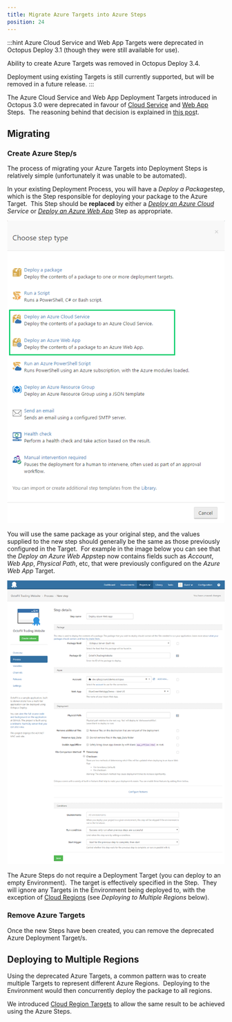 ```yaml
---
title: Migrate Azure Targets into Azure Steps
position: 24
---
```



:::hint
Azure Cloud Service and Web App Targets were deprecated in Octopus Deploy 3.1 (though they were still available for use).


Ability to create Azure Targets was removed in Octopus Deploy 3.4.


Deployment using existing Targets is still currently supported, but will be removed in a future release.
:::





The Azure Cloud Service and Web App Deployment Targets introduced in Octopus 3.0 were deprecated in favour of [Cloud Service](/docs/guides/azure-deployments/cloud-services/cloud-service-concepts/cloud-service-deployment-step.md) and [Web App](/docs/guides/azure-deployments/web-apps/web-app-concepts/web-app-deployment-step/index.md) Steps.  The reasoning behind that decision is explained in [this pos](https://octopus.com/blog/azure-changes)t.

## Migrating

### Create Azure Step/s


The process of migrating your Azure Targets into Deployment Steps is relatively simple (unfortunately it was unable to be automated).


In your existing Deployment Process, you will have a *Deploy a Package*step, which is the Step responsible for deploying your package to the Azure Target.  This Step should be **replaced** by either a *[Deploy an Azure Cloud](/docs/guides/azure-deployments/cloud-services/cloud-service-concepts/cloud-service-deployment-step.md) Service* or *[Deploy an Azure Web App](/docs/guides/azure-deployments/web-apps/web-app-concepts/web-app-deployment-step/index.md)* Step as appropriate.


![](/docs/images/5669687/5865627.png "width=500")


You will use the same package as your original step, and the values supplied to the new step should generally be the same as those previously configured in the Target.  For example in the image below you can see that the *Deploy an Azure Web App*step now contains fields such as *Account*, *Web App*, *Physical Path*, etc, that were previously configured on the *Azure Web App* Target.


![](/docs/images/5669687/5865628.png "width=500")


The Azure Steps do not require a Deployment Target (you can deploy to an empty Environment).  The target is effectively specified in the Step.  They will ignore any Targets in the Environment being deployed to, with the exception of [Cloud Regions](/docs/deployment-targets/cloud-regions.md) (see *Deploying to Multiple Regions* below).

### Remove Azure Targets


Once the new Steps have been created, you can remove the deprecated Azure Deployment Target/s.

## Deploying to Multiple Regions


Using the deprecated Azure Targets, a common pattern was to create multiple Targets to represent different Azure Regions.  Deploying to the Environment would then concurrently deploy the package to all regions.


We introduced [Cloud Region Targets](/docs/deployment-targets/cloud-regions.md) to allow the same result to be achieved using the Azure Steps.
